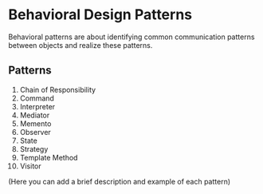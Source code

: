 # Behavioral Design Patterns

Behavioral patterns are about identifying common communication patterns between objects and realize these patterns.

## Patterns

1. Chain of Responsibility
2. Command
3. Interpreter
4. Mediator
5. Memento
6. Observer
7. State
8. Strategy
9. Template Method
10. Visitor

(Here you can add a brief description and example of each pattern)